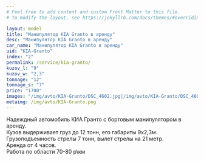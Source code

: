 ```yaml
---
# Feel free to add content and custom Front Matter to this file.
# To modify the layout, see https://jekyllrb.com/docs/themes/#overriding-theme-defaults

layout: model
title: "Манипулятор KIA Granto в аренду"
desc: "Манипулятор KIA Granto в аренду"
car_name: "Манипулятор KIA Granto в аренду"
uid: "KIA-Granto"
index: "2"
permalink: /service/kia-granto/
kuzov_l: "9"
kuzov_w: "2,3"
tonnage: "12"
tonnage_s: "7"
price: "1700"
images: "/img/avto/KIA-Granto/DSC_4602.jpg|/img/avto/KIA-Granto/DSC_4605.jpg|/img/avto/KIA-Granto/DSC_4612.jpg"
metaimg: /img/avto/KIA-Granto.png
---
```


Надеждный автомобиль КИА Гранто с бортовым манипулятором в аренду.  
Кузов выдерживает груз до 12 тонн, его габариты 9х2,3м.  
Грузоподъемность стрелы 7 тонн, вылет стрелы на 21 метр.  
Аренда от 4 часов.   
Работа по области 70-80 р\км  